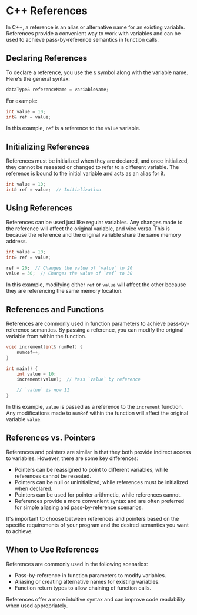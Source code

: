 # C++ References

In C++, a reference is an alias or alternative name for an existing variable. References provide a convenient way to work with variables and can be used to achieve pass-by-reference semantics in function calls.

## Declaring References

To declare a reference, you use the `&` symbol along with the variable name. Here's the general syntax:

```cpp
dataType& referenceName = variableName;
```

For example:

```cpp
int value = 10;
int& ref = value;
```

In this example, `ref` is a reference to the `value` variable.

## Initializing References

References must be initialized when they are declared, and once initialized, they cannot be reseated or changed to refer to a different variable. The reference is bound to the initial variable and acts as an alias for it.

```cpp
int value = 10;
int& ref = value;  // Initialization
```

## Using References

References can be used just like regular variables. Any changes made to the reference will affect the original variable, and vice versa. This is because the reference and the original variable share the same memory address.

```cpp
int value = 10;
int& ref = value;

ref = 20;  // Changes the value of `value` to 20
value = 30;  // Changes the value of `ref` to 30
```

In this example, modifying either `ref` or `value` will affect the other because they are referencing the same memory location.

## References and Functions

References are commonly used in function parameters to achieve pass-by-reference semantics. By passing a reference, you can modify the original variable from within the function.

```cpp
void increment(int& numRef) {
    numRef++;
}

int main() {
    int value = 10;
    increment(value);  // Pass `value` by reference

    // `value` is now 11
}
```

In this example, `value` is passed as a reference to the `increment` function. Any modifications made to `numRef` within the function will affect the original variable `value`.

## References vs. Pointers

References and pointers are similar in that they both provide indirect access to variables. However, there are some key differences:

- Pointers can be reassigned to point to different variables, while references cannot be reseated.
- Pointers can be null or uninitialized, while references must be initialized when declared.
- Pointers can be used for pointer arithmetic, while references cannot.
- References provide a more convenient syntax and are often preferred for simple aliasing and pass-by-reference scenarios.

It's important to choose between references and pointers based on the specific requirements of your program and the desired semantics you want to achieve.

## When to Use References

References are commonly used in the following scenarios:

- Pass-by-reference in function parameters to modify variables.
- Aliasing or creating alternative names for existing variables.
- Function return types to allow chaining of function calls.

References offer a more intuitive syntax and can improve code readability when used appropriately.
